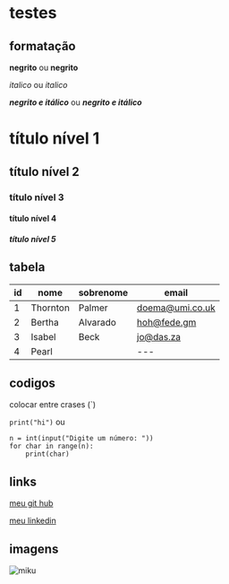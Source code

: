 # testes

## formatação

**negrito** ou __negrito__ 

*italico* ou _italico_

**_negrito e itálico_** ou __*negrito e itálico*__

# título nível 1
## título nível 2
### título nível 3
#### título nível 4
##### título nível 5


## tabela

id | nome | sobrenome | email
--- | --- | --- | ---
1 | Thornton | Palmer | doema@umi.co.uk
2 | Bertha | Alvarado |hoh@fede.gm
3 | Isabel | Beck | jo@das.za
4 | Pearl |  | --- 

## codigos

colocar entre crases (`)

` print("hi") `
ou

```
n = int(input("Digite um número: "))
for char in range(n):
    print(char)
```

## links

[meu git hub](https://github.com/eSeiichi/)

[meu linkedin](https://www.linkedin.com/in/enzo-seiichi-yamakawa-228130387/)

## imagens
![miku](https://www.einerd.com/wp-content/uploads/2024/10/HATSUNE-MIKU-e1739570743688.jpg.webp)
